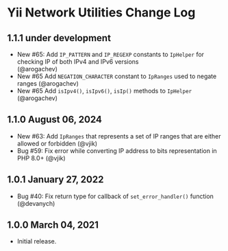 # Yii Network Utilities Change Log

## 1.1.1 under development

- New #65: Add `IP_PATTERN` and `IP_REGEXP` constants  to `IpHelper` for checking IP of both IPv4 and IPv6 versions             
  (@arogachev)
- New #65 Add `NEGATION_CHARACTER` constant to `IpRanges` used to negate ranges (@arogachev)
- New #65 Add `isIpv4()`, `isIpv6()`, `isIp()` methods to `IpHelper` (@arogachev)

## 1.1.0 August 06, 2024

- New #63: Add `IpRanges` that represents a set of IP ranges that are either allowed or forbidden (@vjik)
- Bug #59: Fix error while converting IP address to bits representation in PHP 8.0+ (@vjik)

## 1.0.1 January 27, 2022

- Bug #40: Fix return type for callback of `set_error_handler()` function (@devanych)

## 1.0.0 March 04, 2021

- Initial release.
